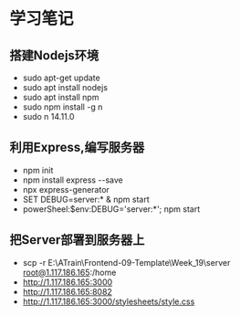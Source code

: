# 学习笔记
## 搭建Nodejs环境

- sudo apt-get update
- sudo apt install nodejs
- sudo apt install npm
- sudo npm install -g n
- sudo n 14.11.0


## 利用Express,编写服务器
- npm init
- npm install express --save
- npx express-generator
- SET DEBUG=server:* & npm start
- powerSheel:$env:DEBUG='server:*'; npm start

## 把Server部署到服务器上
- scp -r E:\ATrain\Frontend-09-Template\Week_19\server root@1.117.186.165:/home 
-  http://1.117.186.165:3000
-  http://1.117.186.165:8082
-  http://1.117.186.165:3000/stylesheets/style.css

 


